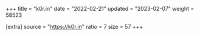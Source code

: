 +++
title = "k0r.in"
date = "2022-02-21"
updated = "2023-02-07"
weight = 58523

[extra]
source = "https://k0r.in"
ratio = 7
size = 57
+++
